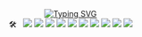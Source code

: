 <!--
**comeevery-git/comeevery-git** is a ✨ _special_ ✨ repository because its `README.md` (this file) appears on your GitHub profile.

Here are some ideas to get you started:

- 🔭 I’m currently working on ...
- 🌱 I’m currently learning ...
- 👯 I’m looking to collaborate on ...
- 🤔 I’m looking for help with ...
- 💬 Ask me about ...
- 📫 How to reach me: ...
- 😄 Pronouns: ...
- ⚡ Fun fact: ...
-->
<!--  <img src="https://capsule-render.vercel.app/api?type=waving&color=F0BBB6&height=150&section=header" /> -->


<div align= "center">
  <a href="https://git.io/typing-svg"><img src="https://readme-typing-svg.demolab.com?font=Chakra+Petch&weight=300&size=42&pause=1000&color=FFEEEE&background=FFFFFF00&random=false&width=390&height=150&lines=Hi+there%2C+I'm+Lydia+✨" alt="Typing SVG" /></a>
</div>

<div style="margin: 0 auto; text-align: center;" align= "center">
  🛠️ &nbsp;
  <img src="https://img.shields.io/badge/Amazon AWS-232F3E?style=flat&logo=Amazon AWS&logoColor=white">
  <img src="https://img.shields.io/badge/Git-F05032?style=flat&logo=Git&logoColor=white">
  <img src="https://img.shields.io/badge/Java-007396?style=flat&logo=Java&logoColor=white">
  <img src="https://img.shields.io/badge/GraphQL-E10098?style=flat&logo=GraphQL&logoColor=white">
  <img src="https://img.shields.io/badge/MySQL-4479A1?style=flat&logo=MySQL&logoColor=white">
  <img src="https://img.shields.io/badge/MongoDB-47A248?style=flat&logo=MongoDB&logoColor=white">
  <img src="https://img.shields.io/badge/MariaDB-003545?style=flat&logo=MariaDB&logoColor=white">
  <img src="https://img.shields.io/badge/Spring Boot-6DB33F?style=flat&logo=Spring Boot&logoColor=white">
  <img src="https://img.shields.io/badge/Spring-6DB33F?style=flat&logo=Spring&logoColor=white">
  <img src="https://img.shields.io/badge/Jenkins-D24939?style=flat&logo=Jenkins&logoColor=white">
</div>


<!-- 
<div align= "left"> 
  <div align= "center">
    <img src="https://github-readme-stats.vercel.app/api?username=comeevery-git&bg_color=60,fe7171,fcf7f7&title_color=000000&text_color=000000" />
  </div> 
  <img src="https://capsule-render.vercel.app/api?type=waving&color=F0BBB6&height=150&section=footer" />
</div>
-->

<!-- 
<a href=mailto:comeevery@gmail.com><img src="https://img.shields.io/badge/contact%20me-FC6FFF" /></a>
-->

<!-- 
<a href=mailto:comeevery@gmail.com><img src="https://img.shields.io/badge/Gmail-EA4335?style=flat&logo=Gmail&logoColor=white&link=mailto:comeevery@gmail.com" /></a>
<a href=https://www.instagram.com/hee_talk/> <img src="https://img.shields.io/badge/Instagram-E4405F?style=flat&logo=Instagram&logoColor=white&link=https://www.instagram.com/hee_talk/" /></a>
<a href="https://www.notion.so/PERSON-LIKE-A-SPONGE-5d3b7544b8a24c7a9c1617a363af8213?pvs=4">
<img src="https://img.shields.io/badge/Notion-000000?style=flat&logo=Notion&logoColor=white&link=https://www.notion.so/PERSON-LIKE-A-SPONGE-5d3b7544b8a24c7a9c1617a363af8213?pvs=4" /></a>
-->


<br> 
<br> 

<!-- 
<div align= "center">
  <img src="https://github-readme-stats.vercel.app/api/top-langs/?username=comeevery-git&layout=compact&bg_color=60,fe7171,fcf7f7&title_color=000000&text_color=000000" />
</div>
-->

